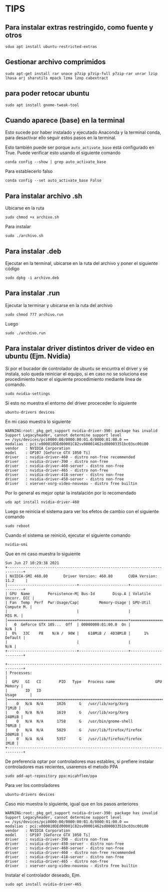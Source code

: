# TIPS
## Para instalar extras restringido, como fuente y otros
```sduo apt install ubuntu-restricted-extras```
## Gestionar archivo comprimidos
```sudo apt-get install rar unace p7zip p7zip-full p7zip-rar unrar lzip lhasa arj sharutils mpack lzma lzop cabextract```
## para poder retocar ubuntu
```sudo apt install gnome-tweak-tool```
## Cuando aparece (base) en la terminal
Esto sucede por haber instalado y ejecutado Anaconda y la terminal conda, para desactivar ello seguir estos pasos en la terminal.

Esto también puede ser porque ```auto_activate_base``` está configurado en True. Puede verificar esto usando el siguiente comando

```conda config --show | grep auto_activate_base```

Para establecerlo falso

```conda config --set auto_activate_base False```
## Para instalar archivo .sh
Ubicarse en la ruta

```sudo chmod +x archivo.sh```

Para instalar

```sudo ./archivo.sh```
## Para instalar .deb
Ejecutar en la terminal, ubicarse en la ruta del archivo y poner el siguiente código

```sudo dpkg -i archivo.deb```
## Para instalar .run
Ejecutar la terminar y ubicarse en la ruta del archivo

```sudo chmod 777 archivo.run```

Luego

```sudo ./archivo.run```

## Para instalar driver distintos driver de video en ubuntu (Ejm. Nvidia)
Si por el bucador de controlador de ubuntu se encuntra el driver y se instala, solo queda reiniciar el equipo, si en caso no se soluciona ese procedimiento hacer el siguiente procedimiento mediante linea de comando.

```sudo nvidia-settings```

Si esto no muestra el entorno del driver proceceder lo siguiente

```ubuntu-drivers devices```

En mi caso muestra lo siguiente

```
WARNING:root:_pkg_get_support nvidia-driver-390: package has invalid Support Legacyheader, cannot determine support level
== /sys/devices/pci0000:00/0000:00:01.0/0000:01:00.0 ==
modalias : pci:v000010DEd00001C82sv00001462sd00003351bc03sc00i00
vendor   : NVIDIA Corporation
model    : GP107 [GeForce GTX 1050 Ti]
driver   : nvidia-driver-460 - distro non-free recommended
driver   : nvidia-driver-390 - distro non-free
driver   : nvidia-driver-460-server - distro non-free
driver   : nvidia-driver-465 - distro non-free
driver   : nvidia-driver-418-server - distro non-free
driver   : nvidia-driver-450-server - distro non-free
driver   : xserver-xorg-video-nouveau - distro free builtin
```

Por lo general es mejor optar la instalación por lo recomendado

```udo apt install nvidia-driver-460```

Luego se reinicia el sistema para ver los efetos de cambio con el siguiente comando

```sudo reboot```

Cuando el sistema se reinició, ejecutar el siguiente comando

```nvidia-smi```

Que en mi caso muestra lo siguiente

```
Sun Jun 27 10:29:38 2021       
+-----------------------------------------------------------------------------+
| NVIDIA-SMI 460.80       Driver Version: 460.80       CUDA Version: 11.2     |
|-------------------------------+----------------------+----------------------+
| GPU  Name        Persistence-M| Bus-Id        Disp.A | Volatile Uncorr. ECC |
| Fan  Temp  Perf  Pwr:Usage/Cap|         Memory-Usage | GPU-Util  Compute M. |
|                               |                      |               MIG M. |
|===============================+======================+======================|
|   0  GeForce GTX 105...  Off  | 00000000:01:00.0  On |                  N/A |
|  0%   33C    P8    N/A /  90W |    618MiB /  4038MiB |      1%      Default |
|                               |                      |                  N/A |
+-------------------------------+----------------------+----------------------+
                                                                               
+-----------------------------------------------------------------------------+
| Processes:                                                                  |
|  GPU   GI   CI        PID   Type   Process name                  GPU Memory |
|        ID   ID                                                   Usage      |
|=============================================================================|
|    0   N/A  N/A      1026      G   /usr/lib/xorg/Xorg                 71MiB |
|    0   N/A  N/A      1619      G   /usr/lib/xorg/Xorg                248MiB |
|    0   N/A  N/A      1758      G   /usr/bin/gnome-shell               76MiB |
|    0   N/A  N/A      5029      G   /usr/lib/firefox/firefox          208MiB |
|    0   N/A  N/A      5357      G   /usr/lib/firefox/firefox            1MiB |
+-----------------------------------------------------------------------------+
```

De preferencia optar por controladores mas estables, si prefiere instalar controladores mas recientes, usaremos el metodo PPA

```sudo add-apt-repository ppa:micahflee/ppa```

Para ver los controladores

```ubuntu-drivers devices```

Caso mio muestra lo siguiente, igual que en los pasos anteriores

```
WARNING:root:_pkg_get_support nvidia-driver-390: package has invalid Support Legacyheader, cannot determine support level
== /sys/devices/pci0000:00/0000:00:01.0/0000:01:00.0 ==
modalias : pci:v000010DEd00001C82sv00001462sd00003351bc03sc00i00
vendor   : NVIDIA Corporation
model    : GP107 [GeForce GTX 1050 Ti]
driver   : nvidia-driver-390 - distro non-free
driver   : nvidia-driver-450-server - distro non-free
driver   : nvidia-driver-460-server - distro non-free
driver   : nvidia-driver-460 - distro non-free recommended
driver   : nvidia-driver-418-server - distro non-free
driver   : nvidia-driver-465 - distro non-free
driver   : xserver-xorg-video-nouveau - distro free builtin
```

Instalar el controlador deseado, Ejm.

```sudo apt install nvidia-driver-465```
